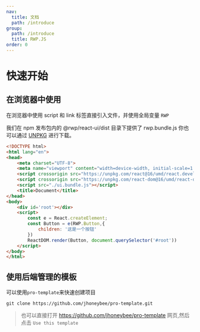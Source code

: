```yaml
---
nav:
  title: 文档
  path: /introduce
group:
  path: /introduce
  title: RWP.JS
order: 0
---
```


# 快速开始

## 在浏览器中使用

在浏览器中使用 script 和 link 标签直接引入文件，并使用全局变量 `RWP`

我们在 npm 发布包内的 @rwp/react-ui/dist 目录下提供了 rwp.bundle.js 你也可以通过 [UNPKG](https://unpkg.com/browse/@rwp/react-ui/dist/) 进行下载。

```html
<!DOCTYPE html>
<html lang="en">
<head>
    <meta charset="UTF-8">
    <meta name="viewport" content="width=device-width, initial-scale=1.0">
    <script crossorigin src="https://unpkg.com/react@16/umd/react.development.js"></script>
    <script crossorigin src="https://unpkg.com/react-dom@16/umd/react-dom.development.js"></script>
    <script src="./ui.bundle.js"></script>
    <title>Document</title>
</head>
<body>
    <div id='root'></div>
    <script>
        const e = React.createElement;
        const Button = e(RWP.Button,{
            children: '这是一个按钮'
        })
        ReactDOM.render(Button, document.querySelector('#root'))
    </script>
</body>
</html>
```

## 使用后端管理的模板


可以使用`pro-template`来快速创建项目 

```shell
git clone https://github.com/jhoneybee/pro-template.git
```

> 也可以直接打开 https://github.com/jhoneybee/pro-template 网页,然后点击 `Use this template`


